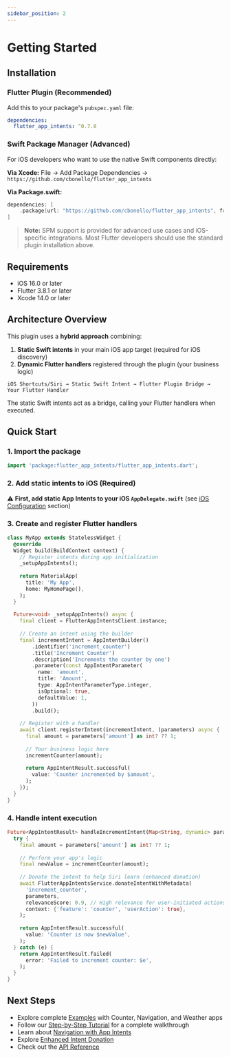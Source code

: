 ```yaml
---
sidebar_position: 2
---
```


# Getting Started

## Installation

### Flutter Plugin (Recommended)

Add this to your package's `pubspec.yaml` file:

```yaml
dependencies:
  flutter_app_intents: ^0.7.0
```

### Swift Package Manager (Advanced)

For iOS developers who want to use the native Swift components directly:

**Via Xcode:** File → Add Package Dependencies → `https://github.com/cbonello/flutter_app_intents`

**Via Package.swift:**
```swift
dependencies: [
    .package(url: "https://github.com/cbonello/flutter_app_intents", from: "0.6.0")
]
```

> **Note:** SPM support is provided for advanced use cases and iOS-specific integrations. Most Flutter developers should use the standard plugin installation above.

## Requirements

- iOS 16.0 or later
- Flutter 3.8.1 or later
- Xcode 14.0 or later

## Architecture Overview

This plugin uses a **hybrid approach** combining:

1. **Static Swift intents** in your main iOS app target (required for iOS discovery)
2. **Dynamic Flutter handlers** registered through the plugin (your business logic)

```
iOS Shortcuts/Siri → Static Swift Intent → Flutter Plugin Bridge → Your Flutter Handler
```

The static Swift intents act as a bridge, calling your Flutter handlers when executed.

## Quick Start

### 1. Import the package

```dart
import 'package:flutter_app_intents/flutter_app_intents.dart';
```

### 2. Add static intents to iOS (Required)

⚠️ **First, add static App Intents to your iOS `AppDelegate.swift`** (see [iOS Configuration](ios-configuration) section)

### 3. Create and register Flutter handlers

```dart
class MyApp extends StatelessWidget {
  @override
  Widget build(BuildContext context) {
    // Register intents during app initialization
    _setupAppIntents();
    
    return MaterialApp(
      title: 'My App',
      home: MyHomePage(),
    );
  }
  
  Future<void> _setupAppIntents() async {
    final client = FlutterAppIntentsClient.instance;
    
    // Create an intent using the builder
    final incrementIntent = AppIntentBuilder()
        .identifier('increment_counter')
        .title('Increment Counter')
        .description('Increments the counter by one')
        .parameter(const AppIntentParameter(
          name: 'amount',
          title: 'Amount',
          type: AppIntentParameterType.integer,
          isOptional: true,
          defaultValue: 1,
        ))
        .build();
    
    // Register with a handler
    await client.registerIntent(incrementIntent, (parameters) async {
      final amount = parameters['amount'] as int? ?? 1;
      
      // Your business logic here
      incrementCounter(amount);
      
      return AppIntentResult.successful(
        value: 'Counter incremented by $amount',
      );
    });
  }
}
```

### 4. Handle intent execution

```dart
Future<AppIntentResult> handleIncrementIntent(Map<String, dynamic> parameters) async {
  try {
    final amount = parameters['amount'] as int? ?? 1;
    
    // Perform your app's logic
    final newValue = incrementCounter(amount);
    
    // Donate the intent to help Siri learn (enhanced donation)
    await FlutterAppIntentsService.donateIntentWithMetadata(
      'increment_counter',
      parameters,
      relevanceScore: 0.9, // High relevance for user-initiated actions
      context: {'feature': 'counter', 'userAction': true},
    );
    
    return AppIntentResult.successful(
      value: 'Counter is now $newValue',
    );
  } catch (e) {
    return AppIntentResult.failed(
      error: 'Failed to increment counter: $e',
    );
  }
}
```

## Next Steps

- Explore complete [Examples](examples) with Counter, Navigation, and Weather apps
- Follow our [Step-by-Step Tutorial](tutorial) for a complete walkthrough
- Learn about [Navigation with App Intents](navigation)
- Explore [Enhanced Intent Donation](intent-donation)
- Check out the [API Reference](api-reference)